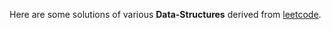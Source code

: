 Here are some solutions of various **Data-Structures** derived from [leetcode](https://leetcode.com/).

